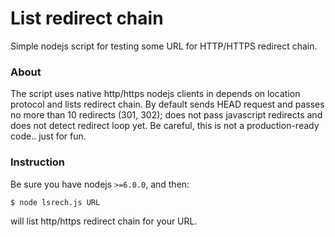 # List redirect chain
Simple nodejs script for testing some URL for HTTP/HTTPS redirect chain.

### About
The script uses native http/https nodejs clients in depends on location protocol and lists redirect chain. By default sends HEAD request and passes no more than 10 redirects (301, 302); does not pass javascript redirects and does not detect redirect loop yet. Be careful, this is not a production-ready code.. just for fun.

### Instruction
Be sure you have nodejs `>=6.0.0`, and then:
```
$ node lsrech.js URL
```
will list http/https redirect chain for your URL.
